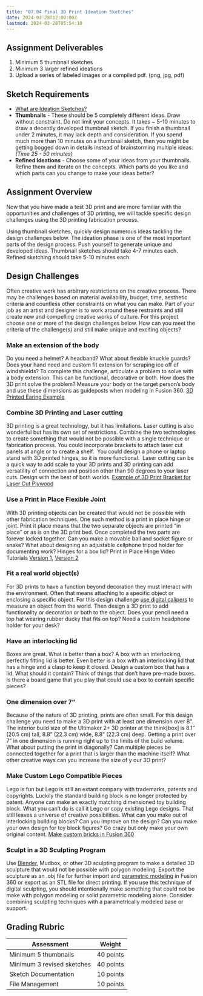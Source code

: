 ```yaml
---
title: "07.04 Final 3D Print Ideation Sketches"
date: 2024-03-28T12:00:00Z
lastmod: 2024-03-28T05:54:10
---
```


## Assignment Deliverables

1. Minimum 5 thumbnail sketches
2. Minimum 3 larger refined ideations
3. Upload a series of labeled images or a compiled pdf. (png, jpg, pdf)

## Sketch Requirements

- [What are Ideation Sketches?](../../../../drawing/ideation-sketches.md)
- **Thumbnails** - These should be 5 completely different ideas. Draw without constraint. Do not limit your concepts. It takes ~ 5-10 minutes to draw a decently developed thumbnail sketch. If you finish a thumbnail under 2 minutes, it may lack depth and consideration. If you spend much more than 10 minutes on a thumbnail sketch, then you might be getting bogged down in details instead of brainstorming multiple ideas. _(Time 25 - 50 minutes)_
- **Refined Ideations** - Choose some of your ideas from your thumbnails. Refine them and iterate on the concepts. Which parts do you like and which parts can you change to make your ideas better?

## Assignment Overview

Now that you have made a test 3D print and are more familiar with the opportunities and challenges of 3D printing, we will tackle specific design challenges using the 3D printing fabrication process.

Using thumbnail sketches, quickly design numerous ideas tackling the design challenges below. The ideation phase is one of the most important parts of the design process. Push yourself to generate unique and developed ideas. Thumbnail sketches should take 4-7 minutes each. Refined sketching should take 5-10 minutes each.

## Design Challenges

Often creative work has arbitrary restrictions on the creative process. There may be challenges based on material availability, budget, time, aesthetic criteria and countless other constraints on what you can make. Part of your job as an artist and designer is to work around these restraints and still create new and compelling creative works of culture. For this project choose one or more of the design challenges below. How can you meet the criteria of the challenge(s) and still make unique and exciting objects?

### Make an extension of the body

Do you need a helmet? A headband? What about flexible knuckle guards? Does your hand need and custom fit extension for scraping ice off of windshields? To complete this challenge, articulate a problem to solve with a body extension. This can be functional, decorative or both. How does the 3D print solve the problem? Measure your body or the target person’s body and use these dimensions as guideposts when modeling in Fusion 360. [3D Printed Earing Example](https://youtu.be/TkMQeYTz0wo)

### Combine 3D Printing and Laser cutting

3D printing is a great technology, but it has limitations. Laser cutting is also wonderful but has its own set of restrictions. Combine the two technologies to create something that would not be possible with a single technique or fabrication process. You could incorporate brackets to attach laser cut panels at angle or to create a shelf.  You could design a phone or laptop stand with 3D printed hinges, so it is more functional.  Laser cutting can be a quick way to add scale to your 3D prints and 3D printing can add versatility of connection and position other than 90 degrees to your laser cuts. Design with the best of both worlds. [Example of 3D Print Bracket for Laser Cut Plywood](https://youtu.be/64nG3t-3Log)

### Use a Print in Place Flexible Joint

With 3D printing objects can be created that would not be possible with other fabrication techniques. One such method is a print in place hinge or joint. Print it place means that the two separate objects are printed “in place” or as is on the 3D print bed. Once completed the two parts are forever locked together. Can you make a movable ball and socket figure or snake? What about designing an adjustable cellphone tripod holder for documenting work? Hinges for a box lid? Print in Place Hinge Video Tutorials [Version 1](https://youtu.be/w1o48laHAos), [Version 2](https://youtu.be/9P1PPWP4uZk)

### Fit a real world object(s)

For 3D prints to have a function beyond decoration they must interact with the environment. Often that means attaching to a specific object or enclosing a specific object. For this design challenge [use digital calipers](../../../../making/how-to-use-digital-calipers.md) to measure an object from the world. Then design a 3D print to add functionality or decoration or both to the object. Does your pencil need a top hat wearing rubber ducky that fits on top? Need a custom headphone holder for your desk?

### Have an interlocking lid

Boxes are great. What is better than a box? A box with an interlocking, perfectly fitting lid is better. Even better is a box with an interlocking lid that has a hinge and a clasp to keep it closed. Design a custom box that has a lid. What should it contain? Think of things that don’t have pre-made boxes. Is there a board game that you play that could use a box to contain specific pieces?

### One dimension over 7”

Because of the nature of 3D printing, prints are often small. For this design challenge you need to make a 3D print with at least one dimension over 8”.  The interior build size of the Ultimaker 2+ 3D printer at the think[box] is 8.1” (20.5 cm) tall, 8.8” (22.3 cm) wide, 8.8” (22.3 cm) deep. Getting a print over 7” in one dimension is running right up to the limits of the build volume. What about putting the print in diagonally? Can multiple pieces be connected together for a print that is larger than the machine itself? What other creative ways can you increase the size of y our 3D print?

### Make Custom Lego Compatible Pieces

Lego is fun but Lego is still an extant company with trademarks, patents and copyrights. Luckily the standard building block is no longer protected by patent. Anyone can make an exactly matching dimensioned toy building block. What you can’t do is call it Lego or copy existing Lego designs. That still leaves a universe of creative possibilities. What can you make out of interlocking building blocks? Can you improve on the design? Can you make your own design for toy block figures? Go crazy but only make your own original content. [Make custom bricks in Fusion 360](https://youtu.be/Zjhpo0Docdc)

### Sculpt in a 3D Sculpting Program

Use [Blender](../../../../3d-modeling/blender/blender.md), Mudbox, or other 3D sculpting program to make a detailed 3D sculpture that would not be possible with polygon modeling. Export the sculpture as an .obj file for further import and [parametric modeling](../../../../3d-modeling/parametric-modeling.md) in Fusion 360 or export as an STL file for direct printing. If you use this technique of digital sculpting, you should intentionally make something that could not be make with polygon modeling or solid parametric modeling alone. Consider combining sculpting techniques with a parametrically modeled base or support.

## Grading Rubric

<div class="responsive-table-markdown">

| Assessment                 | Weight    |
| -------------------------- | --------- |
| Minimum 5 thumbnails       | 40 points |
| Minimum 3 revised sketches | 40 points |
| Sketch Documentation       | 10 points |
| File Management            | 10 points |

</div>
